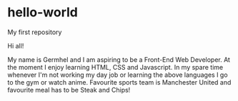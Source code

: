 # hello-world
My first repository

Hi all!

My name is Germhel and I am aspiring to be a Front-End Web Developer.
At the moment I enjoy learning HTML, CSS and Javascript.
In my spare time whenever I'm not working my day job or learning the above languages I go to the gym or watch anime.
Favourite sports team is Manchester United and favourite meal has to be Steak and Chips!
